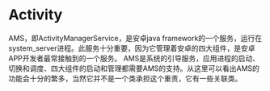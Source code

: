 # Activity

AMS，即ActivityManagerService，是安卓java framework的一个服务，运行在system_server进程。此服务十分重要，因为它管理着安卓的四大组件，是安卓APP开发者最常接触到的一个服务。 AMS是系统的引导服务，应用进程的启动、切换和调度、四大组件的启动和管理都需要AMS的支持。从这里可以看出AMS的功能会十分的繁多，当然它并不是一个类承担这个重责，它有一些关联类。
